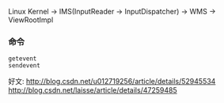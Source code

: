 


Linux Kernel -> IMS(InputReader -> InputDispatcher) -> WMS -> ViewRootImpl

### 命令

    getevent
    sendevent


好文: 
http://blog.csdn.net/u012719256/article/details/52945534
http://blog.csdn.net/laisse/article/details/47259485
